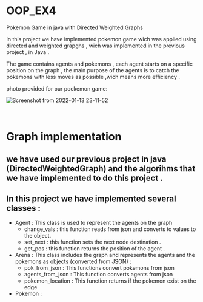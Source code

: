 # OOP_EX4
Pokemon Game in java with Directed Weighted Graphs

In this project we have implemented pokemon game wich was applied using directed and weighted grapghs , wich was implemented in the previous project , in Java . </br>

The game contains agents and pokemons , each agent starts on a specific position on the graph , the main purpose of the agents is to catch the pokemons with less moves as possible ,wich means more efficiency .

photo provided for our pockemon game: </br>

![Screenshot from 2022-01-13 23-11-52](https://user-images.githubusercontent.com/94143804/149411011-1a6d202f-50c8-447c-bb81-cdaeb890104a.png)

</br>

# Graph implementation 
## we have used our previous project in java (DirectedWeightedGraph) and the algorihms that we have implemented to do this project .</br> 

## In this project we have implemented several classes : </br>
 - Agent : This class is used to represent the agents on the graph </br>
   - change_vals : this function reads from json and converts to values to the object.</br>
   - set_next : this function sets the next node destination .</br>
   - get_pos : this function returns the position of the agent .</br>
 - Arena : This class includes the graph and represents the agents and the pokemons as objects (converted from JSON) : </br>
   - pok_from_json : This functions convert pokemons from json </br>
   - agents_from_json : This function converts agents from json </br>
   - pokemon_location : This function returns if the pokemon exist on the edge </br>
 - Pokemon :
